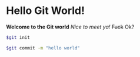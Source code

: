 # Hello Git World!

**Welcome to the Git world**
*Nice to meet ya!*
~~Fuck~~
Ok?

```bash
$git init

$git commit -m "hello world"
```